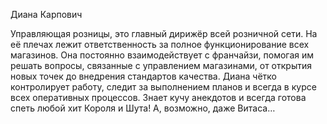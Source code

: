 Диана Карпович

Управляющая розницы, это главный дирижёр всей розничной сети. На её плечах лежит ответственность за полное функционирование всех магазинов. Она постоянно взаимодействует с франчайзи, помогая им решать вопросы, связанные с управлением магазинами, от открытия новых точек до внедрения стандартов качества. Диана чётко контролирует работу, следит за выполнением планов и всегда в курсе всех оперативных процессов. Знает кучу анекдотов и всегда готова спеть любой хит Короля и Шута! А, возможно, даже Витаса…
